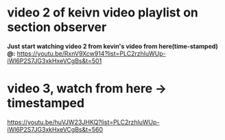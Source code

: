 # video 2 of keivn video playlist on section observer

**Just start watching video 2 from kevin's video from here(time-stamped) @:** https://youtu.be/RxnV9Xcw914?list=PLC2rzhluWUp-iWl6P2S7JG3xkHxeVCgBs&t=501

# video 3, watch from here -> timestamped

https://youtu.be/huVJW23JHKQ?list=PLC2rzhluWUp-iWl6P2S7JG3xkHxeVCgBs&t=560

```js

```

